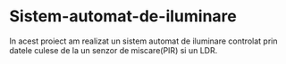 # Sistem-automat-de-iluminare
In acest proiect am realizat un sistem automat de iluminare controlat prin datele culese de la un senzor de miscare(PIR) si un LDR.

